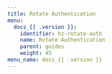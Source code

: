 ```yaml
---
title: Rotate Authentication
menu:
  docs_{{ .version }}:
    identifier: hz-rotate-auth
    name: Rotate Authentication
    parent: guides
    weight: 45
menu_name: docs_{{ .version }}
---
```

